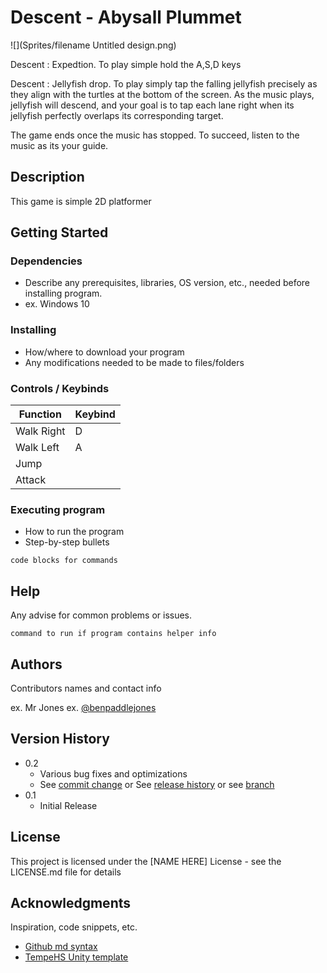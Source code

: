 
# Descent - Abysall Plummet

![](Sprites/filename Untitled design.png)

Descent : Expedtion. To play simple hold the A,S,D keys


Descent : Jellyfish drop. To play simply tap the falling jellyfish precisely as they align with the turtles at the bottom of the screen. As the music plays, jellyfish will descend, and your goal is to tap each lane right when its jellyfish perfectly overlaps its corresponding target. 

The game ends once the music has stopped. To succeed, listen to the music as its your guide.

## Description

This game is simple 2D platformer

## Getting Started

### Dependencies

* Describe any prerequisites, libraries, OS version, etc., needed before installing program.
* ex. Windows 10

### Installing

* How/where to download your program
* Any modifications needed to be made to files/folders



### Controls / Keybinds 

| Function  | Keybind   |
| ---       | ---       |
| Walk Right| D       |
| Walk Left | A        |
| Jump      |           |
| Attack    |           |

### Executing program

* How to run the program
* Step-by-step bullets
```
code blocks for commands
```



## Help

Any advise for common problems or issues.
```
command to run if program contains helper info
```

## Authors

Contributors names and contact info

ex. Mr Jones
ex. [@benpaddlejones](https://github.com/benpaddlejones)

## Version History

* 0.2
    * Various bug fixes and optimizations
    * See [commit change]() or See [release history]() or see [branch]()
* 0.1
    * Initial Release

## License

This project is licensed under the [NAME HERE] License - see the LICENSE.md file for details

## Acknowledgments

Inspiration, code snippets, etc.
* [Github md syntax](https://docs.github.com/en/get-started/writing-on-github/getting-started-with-writing-and-formatting-on-github/basic-writing-and-formatting-syntax)
* [TempeHS Unity template](https://github.com/TempeHS/TempeHS_Unity_DevContainer)
